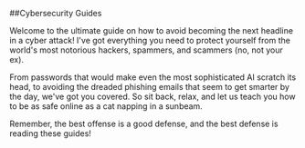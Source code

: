 ##Cybersecurity Guides

Welcome to the ultimate guide on how to avoid becoming the next headline in a cyber attack! I've got everything you need to protect yourself from the world's most notorious hackers, spammers, and scammers (no, not your ex).

From passwords that would make even the most sophisticated AI scratch its head, to avoiding the dreaded phishing emails that seem to get smarter by the day, we've got you covered. So sit back, relax, and let us teach you how to be as safe online as a cat napping in a sunbeam.

Remember, the best offense is a good defense, and the best defense is reading these guides!
